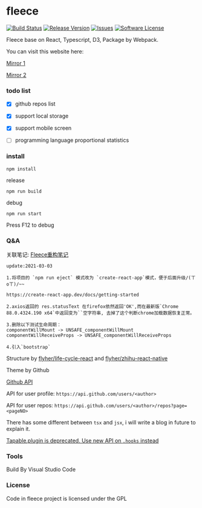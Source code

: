 # fleece

[![Build Status](https://travis-ci.org/flyher/fleece.svg?branch=master)](https://travis-ci.org/flyher/fleece?branch=master)
[![Release Version](https://img.shields.io/github/release/flyher/fleece.svg)](https://github.com/flyher/fleece/releases)
[![Issues](https://img.shields.io/github/issues/flyher/fleece.svg)](https://github.com/flyher/fleece/issues)
[![Software License](https://img.shields.io/github/license/flyher/fleece.svg?branch=master)](https://github.com/flyher/fleece/blob/master/LICENSE)

Fleece base on React, Typescript, D3, Package by Webpack.

You can visit this website here:

[Mirror 1](https://fleece.99diary.com)

[Mirror 2](https://www.99diary.com/fleece)

### todo list

- [x] github repos list

- [x] support local storage

- [x] support mobile screen

- [ ] programming language proportional statistics

### install

```shell
npm install
```

release

```
npm run build
```

debug

```shell
npm run start
```

Press F12 to debug

### Q&A

关联笔记: [Fleece重构笔记](https://blog.99diary.com/2021/03/02/the-refactor-for-fleece)


```
update:2021-03-03

1.将项目的 `npm run eject` 模式改为 `create-react-app`模式，便于后面升级/(ㄒoㄒ)/~~

https://create-react-app.dev/docs/getting-started

2.axios返回的 res.statusText 在firefox依然返回'OK',而在最新版`Chrome 88.0.4324.190 x64`中返回变为``空字符串, 去掉了这个判断chrome加载数据恢复正常。

3.删除以下测试生命周期：
componentWillMount -> UNSAFE_componentWillMount
componentWillReceiveProps -> UNSAFE_componentWillReceiveProps

4.引入`bootstrap`
```

Structure by [flyher/life-cycle-react](https://github.com/flyher/life-cycle-react) and [flyher/zhihu-react-native](https://www.github.com/flyher/zhihu-react-native/)

Theme by Github

[Github API](https://developer.github.com/v3/guides/getting-started/)

API for user profile: `https://api.github.com/users/<author>`

API for user repos: `https://api.github.com/users/<author>/repos?page=<pageNO>`

There has some different between `tsx` and `jsx`, i will write a blog in future to explain it.

[Tapable.plugin is deprecated. Use new API on `.hooks` instead](https://github.com/webpack/webpack/issues/6568)

### Tools

Build By Visual Studio Code

### License

Code in fleece project is licensed under the GPL
